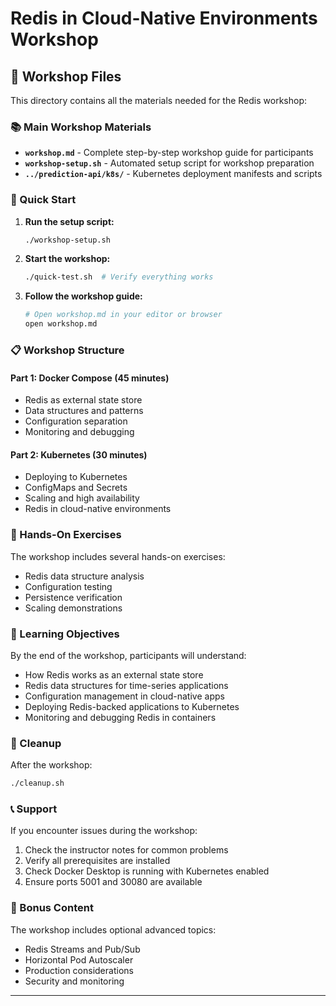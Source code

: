 # Redis in Cloud-Native Environments Workshop

## 🎯 Workshop Files

This directory contains all the materials needed for the Redis workshop:

### 📚 Main Workshop Materials
- **`workshop.md`** - Complete step-by-step workshop guide for participants
- **`workshop-setup.sh`** - Automated setup script for workshop preparation
- **`../prediction-api/k8s/`** - Kubernetes deployment manifests and scripts

### 🚀 Quick Start

1. **Run the setup script:**
   ```bash
   ./workshop-setup.sh
   ```

2. **Start the workshop:**
   ```bash
   ./quick-test.sh  # Verify everything works
   ```

3. **Follow the workshop guide:**
   ```bash
   # Open workshop.md in your editor or browser
   open workshop.md
   ```

### 📋 Workshop Structure

#### Part 1: Docker Compose (45 minutes)
- Redis as external state store
- Data structures and patterns
- Configuration separation
- Monitoring and debugging

#### Part 2: Kubernetes (30 minutes)
- Deploying to Kubernetes
- ConfigMaps and Secrets
- Scaling and high availability
- Redis in cloud-native environments

### 🧪 Hands-On Exercises

The workshop includes several hands-on exercises:
- Redis data structure analysis
- Configuration testing
- Persistence verification
- Scaling demonstrations

### 🎯 Learning Objectives

By the end of the workshop, participants will understand:
- How Redis works as an external state store
- Redis data structures for time-series applications
- Configuration management in cloud-native apps
- Deploying Redis-backed applications to Kubernetes
- Monitoring and debugging Redis in containers

### 🧹 Cleanup

After the workshop:
```bash
./cleanup.sh
```

### 📞 Support

If you encounter issues during the workshop:
1. Check the instructor notes for common problems
2. Verify all prerequisites are installed
3. Check Docker Desktop is running with Kubernetes enabled
4. Ensure ports 5001 and 30080 are available

### 🎁 Bonus Content

The workshop includes optional advanced topics:
- Redis Streams and Pub/Sub
- Horizontal Pod Autoscaler
- Production considerations
- Security and monitoring

---
